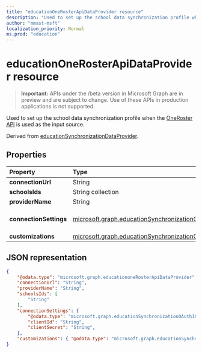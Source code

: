 ```yaml
---
title: "educationOneRosterApiDataProvider resource"
description: "Used to set up the school data synchronization profile when the OneRoster API is used as the input source."
author: "mmast-msft"
localization_priority: Normal
ms.prod: "education"
---
```


# educationOneRosterApiDataProvider resource

> **Important:** APIs under the /beta version in Microsoft Graph are in preview and are subject to change. Use of these APIs in production applications is not supported.

Used to set up the school data synchronization profile when the [OneRoster API](https://www.imsglobal.org/activity/onerosterlis) is used as the input source.

Derived from [educationSynchronizationDataProvider](educationsynchronizationdataprovider.md).

## Properties

| Property | Type | Description |
|:-|:-|:-|
| **connectionUrl** | String | The connection URL to the OneRoster instance. |
| **schoolsIds** | String collection |  The list of school sourcedIds to sync. |
| **providerName** | String | The OneRoster Service Provider name as defined by the [OneRoster specification](https://www.imsglobal.org/oneroster-v11-final-best-practice-and-implementation-guide#AppA). |
| **connectionSettings** | [microsoft.graph.educationSynchronizationConnectionSettings](educationsynchronizationconnectionsettings.md) | Connection settings for the OneRoster instance. Should be of type [microsoft.graph.educationSynchronizationOAuth1ConnectionSettings](educationsynchronizationoauth1connectionsettings.md) or [microsoft.graph.educationSynchronizationOAuth2ClientCredentialsConnectionSettings](educationsynchronizationoauth2clientcredentialsconnectionsettings.md). |
| **customizations** | [microsoft.graph.educationSynchronizationCustomizations](educationsynchronizationcustomizations.md) | Optional customization to be applied to the synchronization profile.|

## JSON representation
<!-- {
  "blockType": "resource",
  "optionalProperties": [

  ],
  "@odata.type": "microsoft.graph.educationoneRosterApiDataProvider"
}-->

```json
{
    "@odata.type": "microsoft.graph.educationoneRosterApiDataProvider",
    "connectionUrl": "String",
    "providerName": "String",
    "schoolsIds": [
        "String"
    ],
    "connectionSettings": {
        "@odata.type": "microsoft.graph.educationSynchronizationOAuth1ConnectionSettings",
        "clientId": "String",
        "clientSecret": "String",
    },
    "customizations": { "@odata.type": "microsoft.graph.educationSynchronizationCustomizations" }
}
```
